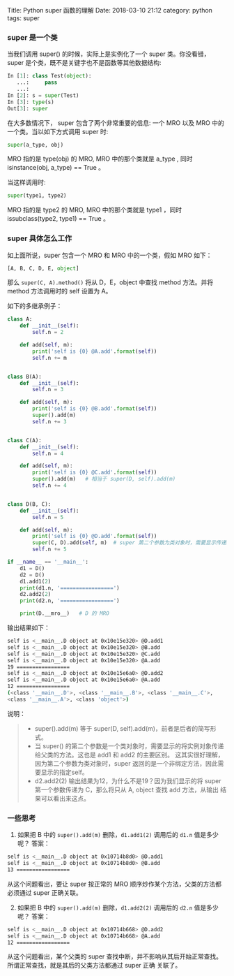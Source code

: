Title: Python super 函数的理解
Date: 2018-03-10 21:12
category: python
tags: super

### super 是一个类

当我们调用 super() 的时候，实际上是实例化了一个 super 类。你没看错， super 是个类，既不是关键字也不是函数等其他数据结构:

```python
In [1]: class Test(object):
   ...:     pass
   ...:
In [2]: s = super(Test)
In [3]: type(s)
Out[3]: super
```

在大多数情况下， super 包含了两个非常重要的信息: 一个 MRO 以及 MRO 中的一个类。当以如下方式调用 super 时:

```python
super(a_type, obj)
```

MRO 指的是 type(obj) 的 MRO, MRO 中的那个类就是 a_type , 同时 isinstance(obj, a_type) == True 。

当这样调用时:

```python
super(type1, type2)
```

MRO 指的是 type2 的 MRO, MRO 中的那个类就是 type1 ，同时 issubclass(type2, type1) == True 。

### super 具体怎么工作

如上面所说，super 包含一个 MRO 和 MRO 中的一个类，假如 MRO 如下：

```python
[A, B, C, D, E, object]
```

那么 `super(C, A).method()` 将从 D，E，object 中查找 method 方法。并将 method 方法调用时的 self 设置为 A。

如下的多继承例子：

```python
class A:
    def __init__(self):
        self.n = 2

    def add(self, m):
        print('self is {0} @A.add'.format(self))
        self.n += m


class B(A):
    def __init__(self):
        self.n = 3

    def add(self, m):
        print('self is {0} @B.add'.format(self))
        super().add(m)
        self.n += 3


class C(A):
    def __init__(self):
        self.n = 4

    def add(self, m):
        print('self is {0} @C.add'.format(self))
        super().add(m)   # 相当于 super(D, self).add(m)
        self.n += 4


class D(B, C):
    def __init__(self):
        self.n = 5

    def add(self, m):
        print('self is {0} @D.add'.format(self))
        super(C, D).add(self, m)  # super 第二个参数为类对象时，需要显示传递self
        self.n += 5

if __name__ == '__main__':
    d1 = D()
    d2 = D()
    d1.add1(2)
    print(d1.n, '=================')
    d2.add2(2)
    print(d2.n, '=================')

    print(D.__mro__)   # D 的 MRO
```

输出结果如下：
```bash
self is <__main__.D object at 0x10e15e320> @D.add1
self is <__main__.D object at 0x10e15e320> @B.add
self is <__main__.D object at 0x10e15e320> @C.add
self is <__main__.D object at 0x10e15e320> @A.add
19 =================
self is <__main__.D object at 0x10e15e6a0> @D.add2
self is <__main__.D object at 0x10e15e6a0> @A.add
12 =================
(<class '__main__.D'>, <class '__main__.B'>, <class '__main__.C'>,
<class '__main__.A'>, <class 'object'>)
```

说明：

> - super().add(m) 等于 super(D, self).add(m)，前者是后者的简写形式。
> - 当 super() 的第二个参数是一个类对象时，需要显示的将实例对象传递给父类的方法。这也是 add1 和 add2 的主要区别。
>这其实很好理解，因为第二个参数为类对象时，super 返回的是一个非绑定方法，因此需要显示的指定self。
> - d2.add2(2) 输出结果为12，为什么不是19？因为我们显示的将 super 第一个参数传递为 C，那么将只从 A, object 查找 add 方法，从输出
> 结果可以看出来这点。

### 一些思考
1. 如果把 B 中的 `super().add(m)` 删除，`d1.add1(2)` 调用后的 `d1.n` 值是多少呢？
答案：
```bash
self is <__main__.D object at 0x10714b8d0> @D.add1
self is <__main__.D object at 0x10714b8d0> @B.add
13 =================
```

从这个问题看出，要让 super 按正常的 MRO 顺序炒作某个方法，父类的方法都必须通过 super 正确关联。

2. 如果把 B 中的 `super().add(m)` 删除，`d1.add2(2)` 调用后的 `d2.n` 值是多少呢？
答案：
```bash
self is <__main__.D object at 0x10714b668> @D.add2
self is <__main__.D object at 0x10714b668> @A.add
12 =================
```
从这个问题看出，某个父类的 super 查找中断，并不影响从其后开始正常查找。所谓正常查找，就是其后的父类方法都通过 super 正确
关联了。
